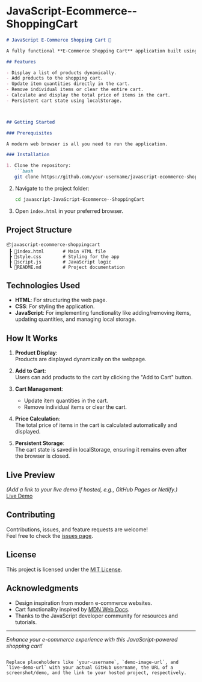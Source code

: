 # JavaScript-Ecommerce--ShoppingCart



```markdown
# JavaScript E-Commerce Shopping Cart 🛒

A fully functional **E-Commerce Shopping Cart** application built using `HTML`, `CSS`, and `JavaScript`. This project enables users to browse products, add them to the cart, view cart details, and manage their purchases effectively.

## Features

- Display a list of products dynamically.
- Add products to the shopping cart.
- Update item quantities directly in the cart.
- Remove individual items or clear the entire cart.
- Calculate and display the total price of items in the cart.
- Persistent cart state using localStorage.



## Getting Started

### Prerequisites

A modern web browser is all you need to run the application.

### Installation

1. Clone the repository:  
   ```bash
   git clone https://github.com/your-username/javascript-ecommerce-shoppingcart.git
   ```

2. Navigate to the project folder:  
   ```bash
   cd javascript-JavaScript-Ecommerce--ShoppingCart
   ```

3. Open `index.html` in your preferred browser.

## Project Structure

```
📦javascript-ecommerce-shoppingcart
 ┣ 📜index.html       # Main HTML file
 ┣ 📜style.css        # Styling for the app
 ┣ 📜script.js        # JavaScript logic
 ┗ 📜README.md        # Project documentation
```

## Technologies Used

- **HTML**: For structuring the web page.
- **CSS**: For styling the application.
- **JavaScript**: For implementing functionality like adding/removing items, updating quantities, and managing local storage.

## How It Works

1. **Product Display**:  
   Products are displayed dynamically on the webpage.

2. **Add to Cart**:  
   Users can add products to the cart by clicking the "Add to Cart" button.  

3. **Cart Management**:  
   - Update item quantities in the cart.  
   - Remove individual items or clear the cart.  

4. **Price Calculation**:  
   The total price of items in the cart is calculated automatically and displayed.  

5. **Persistent Storage**:  
   The cart state is saved in localStorage, ensuring it remains even after the browser is closed.

## Live Preview

*(Add a link to your live demo if hosted, e.g., GitHub Pages or Netlify.)*  
[Live Demo](live-demo-url)

## Contributing

Contributions, issues, and feature requests are welcome!  
Feel free to check the [issues page](https://github.com/your-username/javascript-ecommerce-shoppingcart/issues).

## License

This project is licensed under the [MIT License](LICENSE).

## Acknowledgments

- Design inspiration from modern e-commerce websites.
- Cart functionality inspired by [MDN Web Docs](https://developer.mozilla.org/en-US/).
- Thanks to the JavaScript developer community for resources and tutorials.

---

*Enhance your e-commerce experience with this JavaScript-powered shopping cart!*  
```  

Replace placeholders like `your-username`, `demo-image-url`, and `live-demo-url` with your actual GitHub username, the URL of a screenshot/demo, and the link to your hosted project, respectively.
